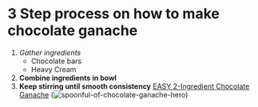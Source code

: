 # 3 Step process on how to make chocolate ganache

1. *Gather ingredients*
   - Chocolate bars
   - Heavy Cream
2. **Combine ingredients in bowl**
3. **Keep stirring until smooth consistency**
[EASY 2-Ingredient Chocolate Ganache](https://www.iheartnaptime.net/chocolate-ganache/#:~:text=Ganache%20is%20a%20glaze%20made,is%20smooth%20and%20spreads%20easily.)
(![spoonful-of-chocolate-ganache-hero](https://github.com/Aidan2002lee/3250assign2/assets/126727132/2930e265-770e-423a-8414-28eb3da94b98))




